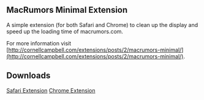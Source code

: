 ## MacRumors Minimal Extension

A simple extension (for both Safari and Chrome) to clean up the display and speed up the loading time of macrumors.com.

For more information visit [http://cornellcampbell.com/extensions/posts/2/macrumors-minimal/](http://cornellcampbell.com/extensions/posts/2/macrumors-minimal/).

## Downloads

[Safari Extension](http://cornellcampbell.com/extensions/download/MacRumorsMinimal-1.7.1.safariextz/)
[Chrome Extension](https://chrome.google.com/webstore/detail/macrumors-minimal/knlichnkddfegomdakjjbcgmnkenaack)